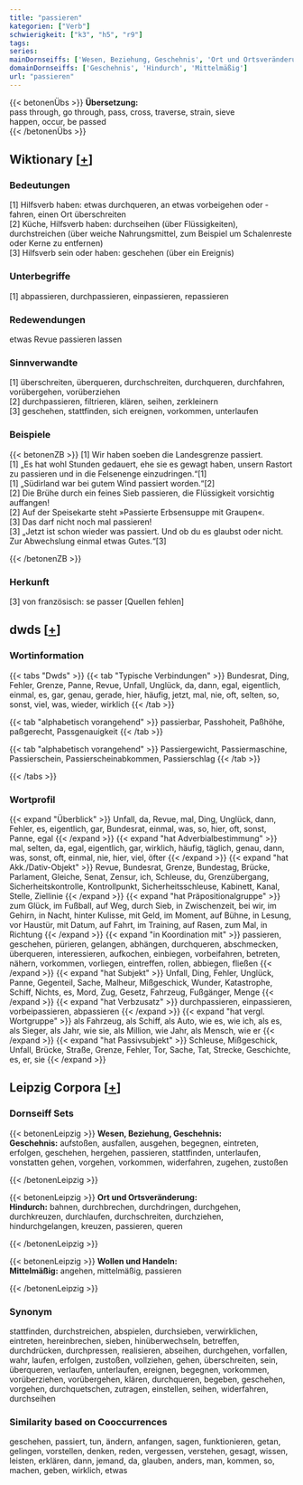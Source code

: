 ```yaml
---
title: "passieren"
kategorien: ["Verb"]
schwierigkeit: ["k3", "h5", "r9"]
tags:
series:
mainDornseiffs: ['Wesen, Beziehung, Geschehnis', 'Ort und Ortsveränderung', 'Wollen und Handeln']
domainDornseiffs: ['Geschehnis', 'Hindurch', 'Mittelmäßig']
url: "passieren"
---
```


{{< betonenÜbs >}}
**Übersetzung:**  
pass through, go through, pass, cross, traverse, strain, sieve  
happen, occur, be passed  
{{< /betonenÜbs >}}

## Wiktionary [[+](https://de.wiktionary.org/wiki/passieren)]

### Bedeutungen
[1] Hilfsverb haben: etwas durchqueren, an etwas vorbeigehen oder -fahren, einen Ort überschreiten  
[2] Küche, Hilfsverb haben: durchseihen (über Flüssigkeiten), durchstreichen (über weiche Nahrungsmittel, zum Beispiel um Schalenreste oder Kerne zu entfernen)  
[3] Hilfsverb sein oder haben: geschehen (über ein Ereignis)  

### Unterbegriffe
[1] abpassieren, durchpassieren, einpassieren, repassieren  

### Redewendungen
etwas Revue passieren lassen  

### Sinnverwandte
[1] überschreiten, überqueren, durchschreiten, durchqueren, durchfahren, vorübergehen, vorüberziehen  
[2] durchpassieren, filtrieren, klären, seihen, zerkleinern  
[3] geschehen, stattfinden, sich ereignen, vorkommen, unterlaufen  

### Beispiele
{{< betonenZB >}}
[1] Wir haben soeben die Landesgrenze passiert.  
[1] „Es hat wohl Stunden gedauert, ehe sie es gewagt haben, unsern Rastort zu passieren und in die Felsenenge einzudringen.“[1]  
[1] „Südirland war bei gutem Wind passiert worden.“[2]  
[2] Die Brühe durch ein feines Sieb passieren, die Flüssigkeit vorsichtig auffangen!  
[2] Auf der Speisekarte steht »Passierte Erbsensuppe mit Graupen«.  
[3] Das darf nicht noch mal passieren!  
[3] „Jetzt ist schon wieder was passiert. Und ob du es glaubst oder nicht. Zur Abwechslung einmal etwas Gutes.“[3]  

{{< /betonenZB >}}
### Herkunft
[3] von französisch: se passer [Quellen fehlen]  



## dwds [[+](https://www.dwds.de/wb/passieren)]

### Wortinformation
{{< tabs "Dwds" >}}
{{< tab "Typische Verbindungen" >}}
Bundesrat, Ding, Fehler, Grenze, Panne, Revue, Unfall, Unglück, da, dann, egal, eigentlich, einmal, es, gar, genau, gerade, hier, häufig, jetzt, mal, nie, oft, selten, so, sonst, viel, was, wieder, wirklich
{{< /tab >}}

{{< tab "alphabetisch vorangehend" >}}
passierbar, Passhoheit, Paßhöhe, paßgerecht, Passgenauigkeit
{{< /tab >}}

{{< tab "alphabetisch vorangehend" >}}
Passiergewicht, Passiermaschine, Passierschein, Passierscheinabkommen, Passierschlag
{{< /tab >}}

{{< /tabs >}}

### Wortprofil
{{< expand "Überblick" >}} Unfall, da, Revue, mal, Ding, Unglück, dann, Fehler, es, eigentlich, gar, Bundesrat, einmal, was, so, hier, oft, sonst, Panne, egal {{< /expand >}}
{{< expand "hat Adverbialbestimmung" >}} mal, selten, da, egal, eigentlich, gar, wirklich, häufig, täglich, genau, dann, was, sonst, oft, einmal, nie, hier, viel, öfter {{< /expand >}}
{{< expand "hat Akk./Dativ-Objekt" >}} Revue, Bundesrat, Grenze, Bundestag, Brücke, Parlament, Gleiche, Senat, Zensur, ich, Schleuse, du, Grenzübergang, Sicherheitskontrolle, Kontrollpunkt, Sicherheitsschleuse, Kabinett, Kanal, Stelle, Ziellinie {{< /expand >}}
{{< expand "hat Präpositionalgruppe" >}} zum Glück, im Fußball, auf Weg, durch Sieb, in Zwischenzeit, bei wir, im Gehirn, in Nacht, hinter Kulisse, mit Geld, im Moment, auf Bühne, in Lesung, vor Haustür, mit Datum, auf Fahrt, im Training, auf Rasen, zum Mal, in Richtung {{< /expand >}}
{{< expand "in Koordination mit" >}} passieren, geschehen, pürieren, gelangen, abhängen, durchqueren, abschmecken, überqueren, interessieren, aufkochen, einbiegen, vorbeifahren, betreten, nähern, vorkommen, vorliegen, eintreffen, rollen, abbiegen, fließen {{< /expand >}}
{{< expand "hat Subjekt" >}} Unfall, Ding, Fehler, Unglück, Panne, Gegenteil, Sache, Malheur, Mißgeschick, Wunder, Katastrophe, Schiff, Nichts, es, Mord, Zug, Gesetz, Fahrzeug, Fußgänger, Menge {{< /expand >}}
{{< expand "hat Verbzusatz" >}} durchpassieren, einpassieren, vorbeipassieren, abpassieren {{< /expand >}}
{{< expand "hat vergl. Wortgruppe" >}} als Fahrzeug, als Schiff, als Auto, wie es, wie ich, als es, als Sieger, als Jahr, wie sie, als Million, wie Jahr, als Mensch, wie er {{< /expand >}}
{{< expand "hat Passivsubjekt" >}} Schleuse, Mißgeschick, Unfall, Brücke, Straße, Grenze, Fehler, Tor, Sache, Tat, Strecke, Geschichte, es, er, sie {{< /expand >}}

## Leipzig Corpora [[+](https://corpora.uni-leipzig.de/en/res?word=passieren&corpusId=deu_newscrawl-public_2018)]

### Dornseiff Sets
{{< betonenLeipzig >}}
**Wesen, Beziehung, Geschehnis:**  
**Geschehnis:** aufstoßen, ausfallen, ausgehen, begegnen, eintreten, erfolgen, geschehen, hergehen, passieren, stattfinden, unterlaufen, vonstatten gehen, vorgehen, vorkommen, widerfahren, zugehen, zustoßen  

{{< /betonenLeipzig >}}


{{< betonenLeipzig >}}
**Ort und Ortsveränderung:**  
**Hindurch:** bahnen, durchbrechen, durchdringen, durchgehen, durchkreuzen, durchlaufen, durchschreiten, durchziehen, hindurchgelangen, kreuzen, passieren, queren  

{{< /betonenLeipzig >}}


{{< betonenLeipzig >}}
**Wollen und Handeln:**  
**Mittelmäßig:** angehen, mittelmäßig, passieren  

{{< /betonenLeipzig >}}

### Synonym
stattfinden, durchstreichen, abspielen, durchsieben, verwirklichen, eintreten, hereinbrechen, sieben, hinüberwechseln, betreffen, durchdrücken, durchpressen, realisieren, abseihen, durchgehen, vorfallen, wahr, laufen, erfolgen, zustoßen, vollziehen, gehen, überschreiten, sein, überqueren, verlaufen, unterlaufen, ereignen, begegnen, vorkommen, vorüberziehen, vorübergehen, klären, durchqueren, begeben, geschehen, vorgehen, durchquetschen, zutragen, einstellen, seihen, widerfahren, durchseihen


### Similarity based on Cooccurrences
geschehen, passiert, tun, ändern, anfangen, sagen, funktionieren, getan, gelingen, vorstellen, denken, reden, vergessen, verstehen, gesagt, wissen, leisten, erklären, dann, jemand, da, glauben, anders, man, kommen, so, machen, geben, wirklich, etwas

